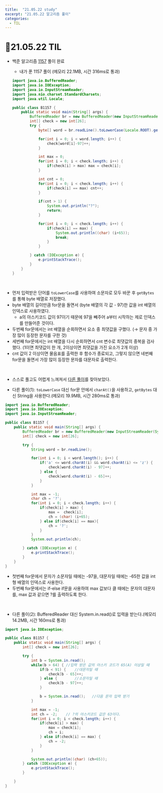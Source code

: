 ```yaml
---
title:  "21.05.22 study"
excerpt: "21.05.22 알고리즘 풀이"
categories:
  - TIL
---
```


# 📝21.05.22 TIL
+ 백준 알고리즘 [1157](https://www.acmicpc.net/problem/1157) 풀이 완료

  + 내가 푼 1157 풀이 (메모리 22.1MB, 시간 316ms로 통과)<br />

  ```java
  import java.io.BufferedReader;
  import java.io.IOException;
  import java.io.InputStreamReader;
  import java.nio.charset.StandardCharsets;
  import java.util.Locale;

  public class B1157 {
      public static void main(String[] args) {
          BufferedReader br = new BufferedReader(new InputStreamReader(System.in));
          int[] check = new int[26];
          try {
              byte[] word = br.readLine().toLowerCase(Locale.ROOT).getBytes(StandardCharsets.UTF_8);

              for(int i = 0; i < word.length; i++) {
                  check[word[i]-97]++;
              }

              int max = 0;
              for(int i = 0; i < check.length; i++) {
                  if(check[i] > max) max = check[i];
              }

              int cnt = 0;
              for(int i = 0; i < check.length; i++) {
                  if(check[i] == max) cnt++;
              }

              if(cnt > 1) {
                  System.out.println("?");
                  return;
              }

              for(int i = 0; i < check.length; i++) {
                  if(check[i] == max) {
                      System.out.println((char) (i+65));
                      break;
                  }
              }

          } catch (IOException e) {
              e.printStackTrace();
          }
      }
  }

  ```
<br />

  + 먼저 입력받은 단어를 `toLowerCase`를 사용하여 소문자로 모두 바꾼 후 `getBytes`를 통해 byte 배열로 저장했다.
  + byte 배열의 길이만큼 for문을 돌면서 (byte 배열의 각 값 - 97)한 값을 int 배열의 인덱스로 사용하였다.
    + a의 아스키코드 값이 97이기 때문에 97을 빼주어 a부터 시작하는 제로 인덱스를 만들어준 것이다.
  + 두번째 for문에서는 int 배열을 순회하면서 요소 중 최댓값을 구했다. (→ 문자 중 가장 많이 등장한 문자를 구한 것)
  + 세번째 for문에서는 int 배열을 다시 순회하면서 cnt 변수로 최댓값의 중복을 검사했다. (1이면 최댓값이 한 개, 2이상이면 최댓값을 가진 요소가 2개 이상)
  + cnt 값이 2 이상이면 물음표를 출력한 후 함수가 종료되고, 그렇지 않으면 네번째 for문을 돌면서 가장 많이 등장한 문자를 대문자로 출력한다.

<br />

  + 스스로 풀고도 어렵게 느껴져서 [다른 풀이](https://st-lab.tistory.com/64)를 찾아보았다.

  + 다른 풀이(1): `toLowerCase` 대신  for문 안에서 `charAt()`을 사용하고, `getBytes` 대신 String을 사용한다.(메모리 19.9MB, 시간 280ms로 통과)

  ```java
  import java.io.BufferedReader;
  import java.io.IOException;
  import java.io.InputStreamReader;

  public class B1157 {
      public static void main(String[] args) {
          BufferedReader br = new BufferedReader(new InputStreamReader(System.in));
          int[] check = new int[26];

          try {
              String word = br.readLine();

              for(int i = 0; i < word.length(); i++) {
                  if('a' <= word.charAt(i) && word.charAt(i) <= 'z') {
                      check[word.charAt(i) - 97]++;
                  } else {
                      check[word.charAt(i) - 65]++;
                  }
              }

              int max = -1;
              char ch = '?';
              for(int i = 0; i < check.length; i++) {
                  if(check[i] > max) {
                      max =  check[i];
                      ch = (char) (i+65);
                  } else if(check[i] == max){
                      ch = '?';
                  }
              }
              System.out.println(ch);

          } catch (IOException e) {
              e.printStackTrace();
          }
      }
  }

  ```
  + 첫번째 for문에서 문자가 소문자일 때에는 -97을, 대문자일 때에는 -65한 값을 int형 배열의 인덱스로 사용한다.
  + 두번째 for문에서는 if-else if문을 사용하여 max 값보다 클 때에는 문자의 대문자를, max 값과 같으면 ?를 출력하도록 한다.

  <br />

  + 다른 풀이(2): BufferedReader 대신 System.in.read()로 입력을 받는다.(메모리 14.2MB, 시간 160ms로 통과)

  ```java
  import java.io.IOException;

  public class B1157 {
      public static void main(String[] args) {
          int[] check = new int[26];

          try {
              int b = System.in.read();
              while(b > 64) { //입력 받은 값의 아스키 코드가 65(A) 이상일 때
                  if(b < 91) {    //대문자일 때
                      check[b - 65]++;
                  } else {        //소문자일 때
                      check[b - 97]++;
                  }

                  b = System.in.read();   //다음 문자 입력 받기
              }

              int max = -1;
              int ch = -2;    // ?의 아스키코드 값은 63이다.
              for(int i = 0; i < check.length; i++) {
                  if(check[i] > max) {
                      max = check[i];
                      ch = i;
                  } else if(check[i] == max) {
                      ch = -2;
                  }
              }

              System.out.println((char) (ch+65));
          } catch (IOException e) {
              e.printStackTrace();
          }

      }
  }

  ```
